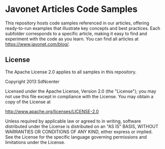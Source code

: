 # Javonet Articles Code Samples
This repository hosts code samples referenced in our articles, offering ready-to-run examples that illustrate key concepts and best practices. Each subfolder corresponds to a specific article, making it easy to find and experiment with the code as you learn. You can find all articles at https://www.javonet.com/blog/.

## License
The Apache License 2.0 applies to all samples in this repository.

Copyright 2013 SdNcenter

Licensed under the Apache License, Version 2.0 (the "License"); you may not use this file except in compliance with the License. You may obtain a copy of the License at

http://www.apache.org/licenses/LICENSE-2.0

Unless required by applicable law or agreed to in writing, software distributed under the License is distributed on an "AS IS" BASIS, WITHOUT WARRANTIES OR CONDITIONS OF ANY KIND, either express or implied. See the License for the specific language governing permissions and limitations under the License.
